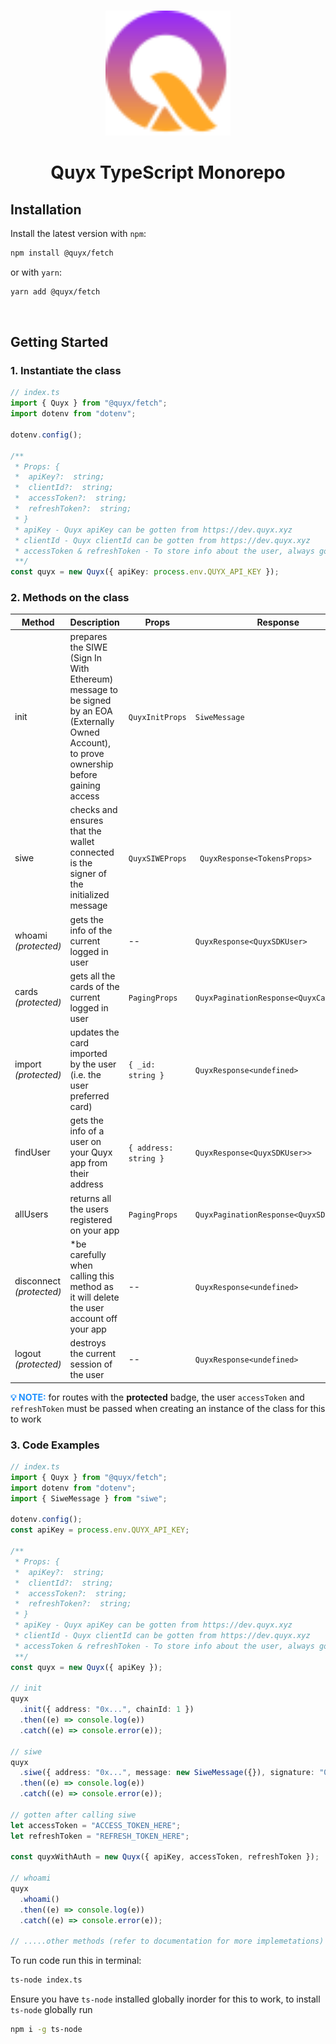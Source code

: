 <p align="center">
<br />
<img src="https://github.com/QuyxHQ/quyx-ts/blob/main/assets/logo.svg?raw=true" width="200" alt="Quyx"/>
<br />
</p>

<h1 align="center">Quyx TypeScript Monorepo</h1>

## Installation

Install the latest version with `npm`:

```sh
npm install @quyx/fetch
```

or with `yarn`:

```sh
yarn add @quyx/fetch
```

<br />

## Getting Started

### 1. Instantiate the class

```typescript title="index.ts"
// index.ts
import { Quyx } from "@quyx/fetch";
import dotenv from "dotenv";

dotenv.config();

/**
 * Props: {
 *  apiKey?:  string;
 *  clientId?:  string;
 *  accessToken?:  string;
 *  refreshToken?:  string;
 * }
 * apiKey - Quyx apiKey can be gotten from https://dev.quyx.xyz
 * clientId - Quyx clientId can be gotten from https://dev.quyx.xyz
 * accessToken & refreshToken - To store info about the user, always gotten after calling the 'login' method
 **/
const quyx = new Quyx({ apiKey: process.env.QUYX_API_KEY });
```

### 2. Methods on the class

| Method                         | Description                                                                                                                                   | Props                 | Response                                |
| ------------------------------ | --------------------------------------------------------------------------------------------------------------------------------------------- | --------------------- | --------------------------------------- |
| init                           | prepares the SIWE (Sign In With Ethereum) message to be signed by an EOA (Externally Owned Account), to prove ownership before gaining access | `QuyxInitProps `      | `SiweMessage`                           |
| siwe                           | checks and ensures that the wallet connected is the signer of the initialized message                                                         | `QuyxSIWEProps `      | ` QuyxResponse<TokensProps>`            |
| whoami <br/> _(protected)_     | gets the info of the current logged in user                                                                                                   | --                    | `QuyxResponse<QuyxSDKUser>`             |
| cards <br/> _(protected)_      | gets all the cards of the current logged in user                                                                                              | `PagingProps`         | `QuyxPaginationResponse<QuyxCard[]>`    |
| import <br/> _(protected)_     | updates the card imported by the user (i.e. the user preferred card)                                                                          | `{ _id:  string }`    | `QuyxResponse<undefined>`               |
| findUser                       | gets the info of a user on your Quyx app from their address                                                                                   | `{ address: string }` | `QuyxResponse<QuyxSDKUser>>`            |
| allUsers                       | returns all the users registered on your app                                                                                                  | `PagingProps`         | `QuyxPaginationResponse<QuyxSDKUser[]>` |
| disconnect <br/> _(protected)_ | \*be carefully when calling this method as it will delete the user account off your app                                                       | --                    | `QuyxResponse<undefined>`               |
| logout <br/> _(protected)_     | destroys the current session of the user                                                                                                      | --                    | `QuyxResponse<undefined>`               |

<font color="dodgerblue">**💡 NOTE:**</font> for routes with the **protected** badge, the user `accessToken` and `refreshToken` must be passed when creating an instance of the class for this to work

### 3. Code Examples

```typescript title="index.ts"
// index.ts
import { Quyx } from "@quyx/fetch";
import dotenv from "dotenv";
import { SiweMessage } from "siwe";

dotenv.config();
const apiKey = process.env.QUYX_API_KEY;

/**
 * Props: {
 *  apiKey?:  string;
 *  clientId?:  string;
 *  accessToken?:  string;
 *  refreshToken?:  string;
 * }
 * apiKey - Quyx apiKey can be gotten from https://dev.quyx.xyz
 * clientId - Quyx clientId can be gotten from https://dev.quyx.xyz
 * accessToken & refreshToken - To store info about the user, always gotten after calling the 'login' method
 **/
const quyx = new Quyx({ apiKey });

// init
quyx
  .init({ address: "0x...", chainId: 1 })
  .then((e) => console.log(e))
  .catch((e) => console.error(e));

// siwe
quyx
  .siwe({ address: "0x...", message: new SiweMessage({}), signature: "0x..." })
  .then((e) => console.log(e))
  .catch((e) => console.error(e));

// gotten after calling siwe
let accessToken = "ACCESS_TOKEN_HERE";
let refreshToken = "REFRESH_TOKEN_HERE";

const quyxWithAuth = new Quyx({ apiKey, accessToken, refreshToken });

// whoami
quyx
  .whoami()
  .then((e) => console.log(e))
  .catch((e) => console.error(e));

// .....other methods (refer to documentation for more implemetations)
```

To run code run this in terminal:

```sh
ts-node index.ts
```

Ensure you have `ts-node` installed globally inorder for this to work, to install `ts-node` globally run

```sh
npm i -g ts-node
```
